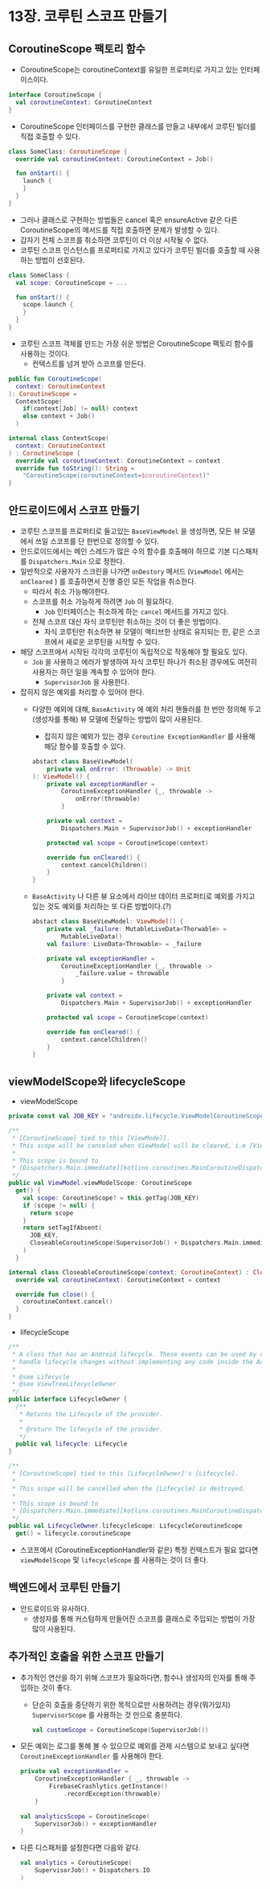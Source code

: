 # 13장. 코루틴 스코프 만들기

## CoroutineScope 팩토리 함수

- CoroutineScope는 coroutineContext를 유일한 프로퍼티로 가지고 있는 인터페이스이다.

```kotlin
interface CoroutineScope {
  val coroutineContext: CoroutineContext
}
```

- CoroutineScope 인터페이스를 구현한 클래스를 만들고 내부에서 코루틴 빌더를 직접 호출할 수 있다.

```kotlin
class SomeClass: CoroutineScope {
  override val coroutineContext: CoroutineContext = Job()

  fun onStart() {
    launch {
    }
  }
}
```

- 그러나 클래스로 구현하는 방법들은 cancel 혹은 ensureActive 같은 다른 CoroutineScope의 메서드를 직접 호출하면 문제가 발생할 수 있다.
- 갑자기 전체 스코프를 취소하면 코루틴이 더 이상 시작될 수 없다.
- 코루틴 스코프 인스턴스를 프로퍼티로 가지고 있다가 코루틴 빌더를 호출할 때 사용하는 방법이 선호된다.

```kotlin
class SomeClass {
  val scope: CoroutineScope = ...

  fun onStart() {
    scope.launch {
    }
  }
}
```

- 코루틴 스코프 객체를 만드는 가장 쉬운 방법은 CoroutineScope 팩토리 함수를 사용하는 것이다.
  - 컨텍스트를 넘겨 받아 스코프를 만든다.

```kotlin
public fun CoroutineScope(
  context: CoroutineContext
): CoroutineScope =
  ContextScope(
    if(context[Job] != null) context
    else context + Job()
  )

internal class ContextScope(
  context: CoroutineContext
) : CoroutineScope {
  override val coroutineContext: CoroutineContext = context
  override fun toString(): String =
    "CoroutineScope(coroutineContext=$coroutineContext)"
}
```

## 안드로이드에서 스코프 만들기

- 코루틴 스코프를 프로퍼티로 들고있는 `BaseViewModel` 을 생성하면, 모든 뷰 모델에서 쓰일 스코프를 단 한번으로 정의할 수 있다.
- 안드로이드에서는 메인 스레드가 많은 수의 함수를 호출해야 하므로 기본 디스패처를 `Dispatchers.Main` 으로 정한다.
- 일반적으로 사용자가 스크린을 나가면 `onDestory` 메서드 (`ViewModel` 에서는 `onCleared` ) 를 호출하면서 진행 중인 모든 작업을 취소한다.
  - 따라서 취소 가능해야한다.
  - 스코프를 취소 가능하게 하려면 `Job` 이 필요하다.
    - `Job` 인터페이스는 취소하게 하는 `cancel` 메서드를 가지고 있다.
  - 전체 스코프 대신 자식 코루틴만 취소하는 것이 더 좋은 방법이다.
    - 자식 코루틴만 취소하면 뷰 모델이 액티브한 상태로 유지되는 한, 같은 스코프에서 새로운 코루틴을 시작할 수 있다.
- 해당 스코프에서 시작된 각각의 코루틴이 독립적으로 작동해야 할 필요도 있다.
  - `Job` 을 사용하고 에러가 발생하여 자식 코루틴 하나가 취소된 경우에도 여전히 사용자는 하던 일을 계속할 수 있어야 한다.
    - `SupervisorJob` 을 사용한다.
- 잡히지 않은 예외를 처리할 수 있어야 한다.
  - 다양한 예외에 대해, `BaseActivity` 에 예외 처리 핸들러를 한 번만 정의해 두고 (생성자를 통해) 뷰 모델에 전달하는 방법이 많이 사용된다.
    - 잡히지 않은 예외가 있는 경우 `Coroutine ExceptionHandler` 를 사용해 해당 함수를 호출할 수 있다.

    ```kotlin
    abstact class BaseViewModel(
    	private val onError: (Throwable) -> Unit
    ): ViewModel() {
    	private val exceptionHandler = 
    		CoroutineExceptionHandler {_, throwable ->
    			onError(throwable)
    		}
    
    	private val context = 
    		Dispatchers.Main + SupervisorJob() + exceptionHandler
    
    	protected val scope = CoroutineScope(context)
    
    	override fun onCleared() {
    		context.cancelChildren()
    	}
    }
    ```

  - `BaseActivity` 나 다른 뷰 요소에서 라이브 데이터 프로퍼티로 예외를 가지고 있는 것도 예외를 처리하는 또 다른 방법이다.(?)

    ```kotlin
    abstact class BaseViewModel: ViewModel() {
    	private val _failure: MutableLiveData<Thorwable> = 
    		MutableLiveData()
    	val failure: LiveData<Throwable> = _failure
    
    	private val exceptionHandler = 
    		CoroutineExceptionHandler {_, throwable ->
    			_failure.value = throwable
    		}
    
    	private val context = 
    		Dispatchers.Main + SupervisorJob() + exceptionHandler
    
    	protected val scope = CoroutineScope(context)
    
    	override fun onCleared() {
    		context.cancelChildren()
    	}
    }
    ```


## viewModelScope와 lifecycleScope

- viewModelScope

```kotlin
private const val JOB_KEY = "androidx.lifecycle.ViewModelCoroutineScope.JOB_KEY"

/**
 * [CoroutineScope] tied to this [ViewModel].
 * This scope will be canceled when ViewModel will be cleared, i.e [ViewModel.onCleared] is called
 *
 * This scope is bound to
 * [Dispatchers.Main.immediate][kotlinx.coroutines.MainCoroutineDispatcher.immediate]
 */
public val ViewModel.viewModelScope: CoroutineScope
  get() {
    val scope: CoroutineScope? = this.getTag(JOB_KEY)
    if (scope != null) {
      return scope
    }
    return setTagIfAbsent(
      JOB_KEY,
      CloseableCoroutineScope(SupervisorJob() + Dispatchers.Main.immediate)
    )
  }

internal class CloseableCoroutineScope(context: CoroutineContext) : Closeable, CoroutineScope {
  override val coroutineContext: CoroutineContext = context

  override fun close() {
    coroutineContext.cancel()
  }
}

```

- lifecycleScope

```kotlin
/**
 * A class that has an Android lifecycle. These events can be used by custom components to
 * handle lifecycle changes without implementing any code inside the Activity or the Fragment.
 *
 * @see Lifecycle
 * @see ViewTreeLifecycleOwner
 */
public interface LifecycleOwner {
  /**
   * Returns the Lifecycle of the provider.
   *
   * @return The lifecycle of the provider.
   */
  public val lifecycle: Lifecycle
}

/**
 * [CoroutineScope] tied to this [LifecycleOwner]'s [Lifecycle].
 *
 * This scope will be cancelled when the [Lifecycle] is destroyed.
 *
 * This scope is bound to
 * [Dispatchers.Main.immediate][kotlinx.coroutines.MainCoroutineDispatcher.immediate].
 */
public val LifecycleOwner.lifecycleScope: LifecycleCoroutineScope
  get() = lifecycle.coroutineScope

```

- 스코프에서 (CoroutineExceptionHandler와 같은) 특정 컨텍스트가 필요 없다면 `viewModelScope` 및 `lifecycleScope` 를 사용하는 것이 더 좋다.

## 백엔드에서 코루틴 만들기

- 안드로이드와 유사하다.
  - 생성자를 통해 커스텀하게 만들어진 스코프를 클래스로 주입되는 방법이 가장 많이 사용된다.

## 추가적인 호출을 위한 스코프 만들기

- 추가적인 연산을 하기 위해 스코프가 필요하다면, 함수나 생성자의 인자를 통해 주입하는 것이 좋다.
  - 단순히 호출을 중단하기 위한 목적으로만 사용하려는 경우(뭐가있지) `SupervisorScope` 를 사용하는 것 만으로 충분하다.

    ```kotlin
    val customScope = CoroutineScope(SupervisorJob())
    ```

- 모든 예외는 로그를 통해 볼 수 있으므로 예외를 관제 시스템으로 보내고 싶다면 `CoroutineExceptionHandler` 를 사용해야 한다.

    ```kotlin
    private val exceptionHandler =
    	CoroutineExceptionHandler { _, throwable ->
    		FirebaseCrashlytics.getInstance()
    			.recordException(throwable)
    	}
    	
    val analyticsScope = CoroutineScope(
    	SupervisorJob() + exceptionHandler
    }
    ```

- 다른 디스패처를 설정한다면 다음와 같다.

    ```kotlin
    val analytics = CoroutineScope(
    	SupervisorJob() + Dispatchers.IO
    )
    ```